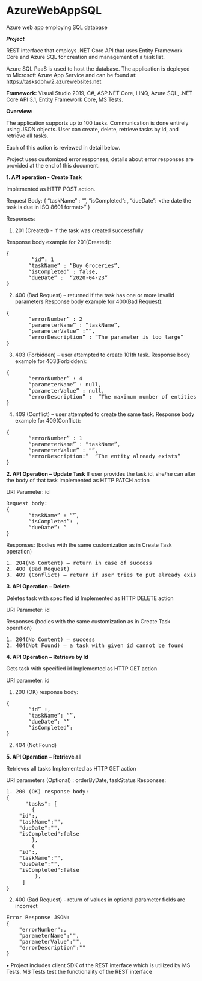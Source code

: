 # AzureWebAppSQL
Azure web app employing SQL database

***Project***

REST interface that employs .NET Core API that uses Entity Framework Core and Azure SQL for creation and management of a task list.

Azure SQL PaaS is used to host the database. The application is deployed to Microsoft Azure App Service and can be found at:
https://tasksdbhw2.azurewebsites.net

**Framework:**
Visual Studio 2019, C#, ASP.NET Core, LINQ, Azure SQL, .NET Core API 3.1, Entity Framework Core, MS Tests.

**Overview:**

The application supports up to 100 tasks. Communication is done entirely using JSON objects.
User can create, delete, retrieve tasks by id, and retrieve all tasks.

Each of this action is reviewed in detail below.

Project uses customized error responses, details about error responses are provided at the end of this document.

**1. API operation - Create Task**

Implemented as HTTP POST action.

Request Body:
{ 
       “taskName” : “<the task name>”,
       “isCompleted”: <true or false>,
       “dueDate”: <the date the task is due in ISO 8601 format>”
}

Responses:
1. 201 (Created) - if the task was created successfully 

Response body example for 201(Created):
<pre>
{ 
        “id”: 1
       “taskName” : “Buy Groceries”,
       “isCompleted” : false,
       “dueDate” :  “2020-04-23”
}
</pre>

2. 400 (Bad Request) – returned if the task has one or more invalid parameters
Response body example for 400(Bad Request):

<pre>
{ 
       “errorNumber” : 2
       “parameterName” : “taskName”,
       “parameterValue” :“<value provided that cause the error>”,
       “errorDescription” : “The parameter is too large”
}
</pre>

3. 403 (Forbidden) – user attempted to create 101th task.
Response body example for 403(Forbidden):
<pre>
{ 
       “errorNumber” : 4
       “parameterName” : null,
       “parameterValue” : null,
       “errorDescription” :  “The maximum number of entities have been created. No further entities can be created at this time”
}
</pre>
4. 409 (Conflict) – user attempted to create the same task.
Response body example for 409(Conflict):
<pre>
{ 
       “errorNumber” : 1
       “parameterName” : “taskName”,
       “parameterValue” : “<value provided that cause the error>”,
       “errorDescription:”  “The entity already exists”
}
</pre>
**2. API Operation – Update Task**
If user provides the task id, she/he can alter the body of that task
Implemented as HTTP PATCH action

URI Parameter: id
<pre>
Request body:
{ 
       “taskName” : “<the task name>”,
       “isCompleted”: <true or false>,
       “dueDate”: <the date the task is due in ISO 8601 format>”
}
</pre>
Responses:
(bodies with the same customization as in Create Task operation) 

<pre>
1. 204(No Content) – return in case of success
2. 400 (Bad Request) 
3. 409 (Conflict) – return if user tries to put already existing task using different id.
</pre>

**3. API Operation – Delete**

Deletes task with specified id 
Implemented as HTTP DELETE action

URI Parameter: id

Responses
(bodies with the same customization as in Create Task operation) 
<pre>
1. 204(No Content) – success
2. 404(Not Found) – a task with given id cannot be found
</pre>
**4. API Operation – Retrieve by Id**

Gets task with specified id
Implemented as HTTP GET action

URI parameter: id

1. 200 (OK) response body:
<pre>
{
       “id” :<numeric id of the task>,
       “taskName”: “<the task name>”,
       “dueDate”: “<the date the task is due in ISO 8601 format>”
       “isCompleted”: <true or false>
}
</pre>
2. 404 (Not Found)

**5. API Operation – Retrieve all**

Retrieves all tasks
Implemented as HTTP GET action

URI parameters (Optional) : orderByDate, taskStatus
Responses:
<pre>
1. 200 (OK) response body:
{ 
      "tasks": [
        {
	"id":<numeric id of task 1>,
	"taskName":"<the name of task 1>",
	"dueDate":"<the date the task is due in ISO 8601 format of task 1>",
	"isCompleted":false
        },
        {
	"id":<numeric id of task 2>,
	"taskName":"<the name of task 2>",
	"dueDate":"<the date the task is due in ISO 8601 format of task 2>",
	"isCompleted":false
         },
     ]
}
</pre>
2. 400 (Bad Request) -  return of values in optional parameter fields are incorrect
<pre>
Error Response JSON:
{
	"errorNumber":<error number>,
	"parameterName":"<name of parameter that caused the error>",
	"parameterValue":"<value of parameter that caused the error>",
	"errorDescription":"<Description of the error intended developer consumption>"
}
</pre>

• Project includes client SDK of the REST interface which is utilized by MS Tests. MS Tests test the functionality of the REST interface
